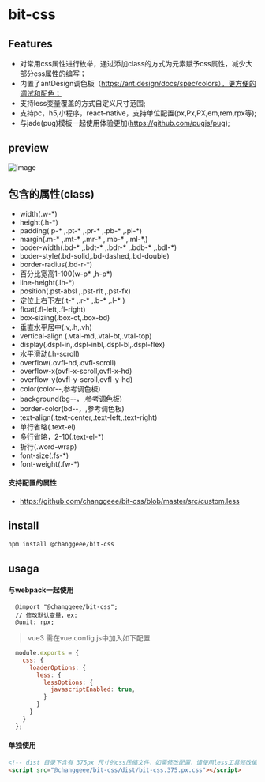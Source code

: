 # bit-css

## Features
- 对常用css属性进行枚举，通过添加class的方式为元素赋予css属性，减少大部分css属性的编写；
- 内置了antDesign调色板（https://ant.design/docs/spec/colors），更方便的调试和配色；
- 支持less变量覆盖的方式自定义尺寸范围;
- 支持pc，h5,小程序，react-native，支持单位配置(px,Px,PX,em,rem,rpx等);
- 与jade(pug)模板一起使用体验更加(https://github.com/pugjs/pug);

## preview
![image](http://github.com/changgeee/bit-css/example/assets/preview.png)


## 包含的属性(class)
- width(.w-*)
- height(.h-*)
- padding(.p-* ,.pt-* ,.pr-* ,.pb-* ,.pl-*)
- margin(.m-* ,.mt-* ,.mr-* ,.mb-* ,.ml-*,)
- boder-width(.bd-* ,.bdt-* ,.bdr-* ,.bdb-* ,.bdl-*)
- boder-style(.bd-solid,.bd-dashed,.bd-double)
- border-radius(.bd-r-*)
- 百分比宽高1-100(w-p* ,h-p*)
- line-height(.lh-*)
- position(.pst-absl ,.pst-rlt ,.pst-fx)
- 定位上右下左(.t-* ,.r-* ,.b-* ,.l-* )
- float(.fl-left,.fl-right)
- box-sizing(.box-ct,.box-bd)
- 垂直水平居中(.v,.h,.vh)
- vertical-align (.vtal-md,.vtal-bt,.vtal-top)
- display(.dspl-in,.dspl-inbl,.dspl-bl,.dspl-flex)
- 水平滑动(.h-scroll)
- overflow(.ovfl-hd,.ovfl-scroll)
- overflow-x(ovfl-x-scroll,ovfl-x-hd)
- overflow-y(ovfl-y-scroll,ovfl-y-hd)
- color(color-*-*,参考调色板)
- background(bg-*-*，,参考调色板)
- border-color(bd-*-*，,参考调色板)
- text-align(.text-center,.text-left,.text-right)
- 单行省略(.text-el)
- 多行省略，2-10(.text-el-*)
- 折行(.word-wrap)
- font-size(.fs-*)
- font-weight(.fw-*)

#### 支持配置的属性
- https://github.com/changgeee/bit-css/blob/master/src/custom.less

## install
``` bash
npm install @changgeee/bit-css
```

## usaga
#### 与webpack一起使用
``` less
  @import "@changgeee/bit-css";
  // 修改默认变量，ex:
  @unit: rpx;
```
> vue3 需在vue.config.js中加入如下配置
  ``` javascript
    module.exports = {
      css: {
        loaderOptions: {
          less: {
            lessOptions: {
              javascriptEnabled: true,
            }
          }
        }
      }
    };
  ```
#### 单独使用
``` html
<!-- dist 目录下含有 375px 尺寸的css压缩文件，如需修改配置，请使用less工具修改编译后手动引入 -->
<script src="@changgeee/bit-css/dist/bit-css.375.px.css"></script>

```
